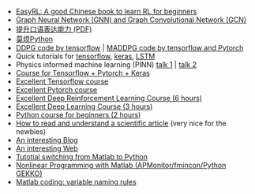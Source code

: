 <!-- Others-->

- [EasyRL: A good Chinese book to learn RL for beginners](https://datawhalechina.github.io/easy-rl/#/)
- [Graph Neural Network (GNN) and Graph Convolutional Network (GCN)](https://www.bilibili.com/video/BV1Em4y1A7Vm/?spm_id_from=333.999.0.0)
- [提升口语表达能力 (PDF)](/pdf/oralSkill.pdf)
- [莫烦Python](https://mofanpy.com/tutorials/)
- [DDPG code by tensorflow](https://zhuanlan.zhihu.com/p/111257402) | [MADDPG code by tensorflow and Pytorch](https://zhuanlan.zhihu.com/p/563811153)
- Quick tutorials for [tensorflow](https://www.geeksforgeeks.org/introduction-to-tensorflow/?ref=gcse), [keras](https://www.cnblogs.com/rush-peng/p/15523545.html), [LSTM](https://zhuanlan.zhihu.com/p/42863963)
- Physics informed machine learning (PINN) [talk 1](https://www.bilibili.com/video/BV19a41167RU/?spm_id_from=333.788.recommend_more_video.-1) | [talk 2](https://www.bilibili.com/video/BV1yu411d7Cp/?spm_id_from=333.337.search-card.all.click)
- [Course for Tensorflow + Pytorch + Keras](https://www.bilibili.com/video/BV1FW4y1b7WM/?spm_id_from=333.337.search-card.all.click)
- [Excellent Tensorflow course](https://www.bilibili.com/video/BV1FW4y1b7WM/?spm_id_from=333.337.search-card.all.click)
- [Excellent Pytorch course](https://www.bilibili.com/video/BV1we4y1b71X?p=4)
- [Excellent Deep Reinforcement Learning Course (6 hours)](https://www.bilibili.com/video/BV1L3411373y?p=1)
- [Excellent Deep Learning Course (3 hours)](https://www.bilibili.com/video/BV1K94y1Z7wn?spm_id_from=333.337.search-card.all.click)
- [Python course for beginners (2 hours)](https://www.bilibili.com/video/BV1944y1x7SW?p=1)
- [How to read and understand a scientific article](https://violentmetaphors.com/2013/08/25/how-to-read-and-understand-a-scientific-paper-2/) (very nice for the newbies)
- [An interesting Blog](https://www.danielherber.com/blog.php)
- [An interesting Web](https://sites.google.com/site/amirbeck314/links)
- [Tutotial switching from Matlab to Python](https://realpython.com/matlab-vs-python/)
- [Nonlinear Programming with Matlab (APMonitor/fmincon/Python GEKKO)](https://apmonitor.com/che263/index.php/Main/MatlabOptimization)
- [Matlab coding: variable naming rules](https://www.ee.columbia.edu/~marios/matlab/MatlabStyle1p5.pdf)
